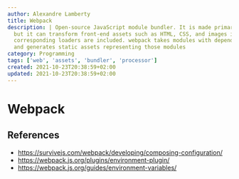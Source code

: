 ```yaml
---
author: Alexandre Lamberty
title: Webpack
description: | Open-source JavaScript module bundler. It is made primarily for JavaScript,
  but it can transform front-end assets such as HTML, CSS, and images if the
  corresponding loaders are included. webpack takes modules with dependencies
  and generates static assets representing those modules
category: Programming
tags: ['web', 'assets', 'bundler', 'processor']
created: 2021-10-23T20:38:59+02:00
updated: 2021-10-23T20:38:59+02:00
---
```


# Webpack

## References

- https://survivejs.com/webpack/developing/composing-configuration/
- https://webpack.js.org/plugins/environment-plugin/
- https://webpack.js.org/guides/environment-variables/
